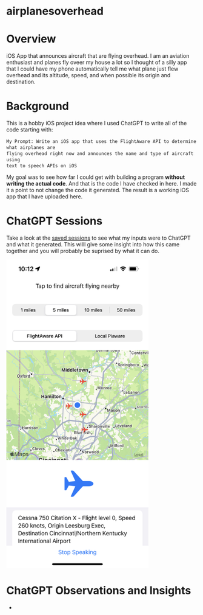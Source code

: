 # airplanesoverhead

# Overview
iOS App that announces aircraft that are flying overhead. I am an aviation enthusiast and planes fly oveer my house a lot so I thought of a silly app that I could have my phone automatically tell me what plane just flew overhead and its altitude, speed, and when possible its origin and destination.

# Background
This is a hobby iOS project idea where I used ChatGPT to write all of the code starting with:

```
My Prompt: Write an iOS app that uses the FlightAware API to determine what airplanes are 
flying overhead right now and announces the name and type of aircraft using 
text to speech APIs on iOS
```

My goal was to see how far I could get with building a program **without writing the actual code**. And that is the code I have checked in here. I made it a point to not change the code it generated. The result is a working iOS app that I have uploaded here.

# ChatGPT Sessions
Take a look at the [saved sessions](https://github.com/jkoehl/airplanesoverhead/tree/main/ChatGPTSessions/) to see what my inputs were to ChatGPT and what it generated. This willl give some insight into how this came together and you will probably be suprised by what it can do.

<img src="./Screenshot1.jpeg" alt="Screenshot 1" width="375">

# ChatGPT Observations and Insights

- 
